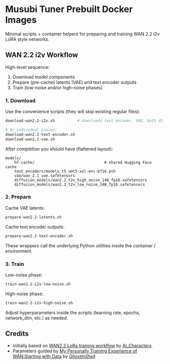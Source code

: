 # Musubi Tuner Prebuilt Docker Images

Minimal scripts + container helpers for preparing and training WAN 2.2 i2v LoRA style networks.

## WAN 2.2 i2v Workflow

High-level sequence:

1. Download model components
2. Prepare (pre-cache) latents (VAE) and text encoder outputs
3. Train (low-noise and/or high-noise phases)

### 1. Download

Use the convenience scripts (they will skip existing regular files):

```bash
download-wan2.2-i2v.sh          # downloads text encoder, VAE, both diffusion models

# Or individual pieces:
download-wan2.2-text-encoder.sh
download-wan2.2-vae.sh
```

After completion you should have (flattened layout):

```text
models/
    hf-cache/                               # shared Hugging Face cache
    text_encoders/models_t5_umt5-xxl-enc-bf16.pth
    vae/wan_2.1_vae.safetensors
    diffusion_models/wan2.2_t2v_high_noise_14B_fp16.safetensors
    diffusion_models/wan2.2_t2v_low_noise_14B_fp16.safetensors
```

### 2. Prepare

Cache VAE latents:

```bash
prepare-wan2.2-latents.sh
```

Cache text encoder outputs:

```bash
prepare-wan2.2-text-encoder.sh
```

These wrappers call the underlying Python utilities inside the container / environment.

### 3. Train

Low-noise phase:

```bash
train-wan2.2-i2v-low-noise.sh
```

High-noise phase:

```bash
train-wan2.2-i2v-high-noise.sh
```

Adjust hyperparameters inside the scripts (learning rate, epochs, network_dim, etc.) as needed.

## Credits

* Initially based on [WAN2.2 LoRa training workflow](https://civitai.com/articles/17740) by [AI_Characters](https://civitai.com/user/AI_Characters).
* Parameters guided by [My Personally Training Experience of WAN:Starting with Data](https://civitai.com/articles/16936/my-personally-training-experience-of-wanstarting-with-data) by [_GhostInShell_](https://civitai.com/user/_GhostInShell_)

